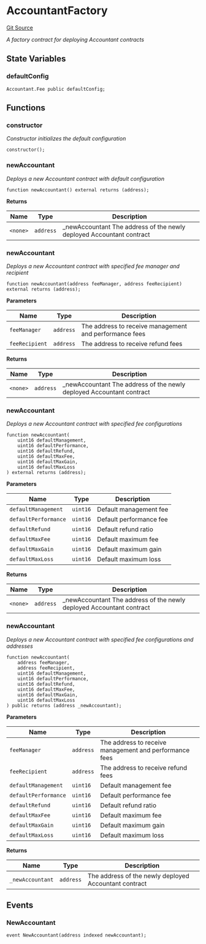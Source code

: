<!-- markdownlint-disable MD024 MD034 MD036 -->
# AccountantFactory

[Git Source](https://github.com/yearn/vault-periphery/blob/68b201f38716a8ab5aa5cedce51a90f52c89578b/src/accountants/AccountantFactory.sol)

*A factory contract for deploying Accountant contracts*

## State Variables

### defaultConfig

```solidity
Accountant.Fee public defaultConfig;
```

## Functions

### constructor

*Constructor initializes the default configuration*

```solidity
constructor();
```

### newAccountant

*Deploys a new Accountant contract with default configuration*

```solidity
function newAccountant() external returns (address);
```

**Returns**

|Name|Type|Description|
|----|----|-----------|
|`<none>`|`address`|_newAccountant The address of the newly deployed Accountant contract|

### newAccountant

*Deploys a new Accountant contract with specified fee manager and recipient*

```solidity
function newAccountant(address feeManager, address feeRecipient) external returns (address);
```

**Parameters**

|Name|Type|Description|
|----|----|-----------|
|`feeManager`|`address`|The address to receive management and performance fees|
|`feeRecipient`|`address`|The address to receive refund fees|

**Returns**

|Name|Type|Description|
|----|----|-----------|
|`<none>`|`address`|_newAccountant The address of the newly deployed Accountant contract|

### newAccountant

*Deploys a new Accountant contract with specified fee configurations*

```solidity
function newAccountant(
    uint16 defaultManagement,
    uint16 defaultPerformance,
    uint16 defaultRefund,
    uint16 defaultMaxFee,
    uint16 defaultMaxGain,
    uint16 defaultMaxLoss
) external returns (address);
```

**Parameters**

|Name|Type|Description|
|----|----|-----------|
|`defaultManagement`|`uint16`|Default management fee|
|`defaultPerformance`|`uint16`|Default performance fee|
|`defaultRefund`|`uint16`|Default refund ratio|
|`defaultMaxFee`|`uint16`|Default maximum fee|
|`defaultMaxGain`|`uint16`|Default maximum gain|
|`defaultMaxLoss`|`uint16`|Default maximum loss|

**Returns**

|Name|Type|Description|
|----|----|-----------|
|`<none>`|`address`|_newAccountant The address of the newly deployed Accountant contract|

### newAccountant

*Deploys a new Accountant contract with specified fee configurations and addresses*

```solidity
function newAccountant(
    address feeManager,
    address feeRecipient,
    uint16 defaultManagement,
    uint16 defaultPerformance,
    uint16 defaultRefund,
    uint16 defaultMaxFee,
    uint16 defaultMaxGain,
    uint16 defaultMaxLoss
) public returns (address _newAccountant);
```

**Parameters**

|Name|Type|Description|
|----|----|-----------|
|`feeManager`|`address`|The address to receive management and performance fees|
|`feeRecipient`|`address`|The address to receive refund fees|
|`defaultManagement`|`uint16`|Default management fee|
|`defaultPerformance`|`uint16`|Default performance fee|
|`defaultRefund`|`uint16`|Default refund ratio|
|`defaultMaxFee`|`uint16`|Default maximum fee|
|`defaultMaxGain`|`uint16`|Default maximum gain|
|`defaultMaxLoss`|`uint16`|Default maximum loss|

**Returns**

|Name|Type|Description|
|----|----|-----------|
|`_newAccountant`|`address`|The address of the newly deployed Accountant contract|

## Events

### NewAccountant

```solidity
event NewAccountant(address indexed newAccountant);
```
